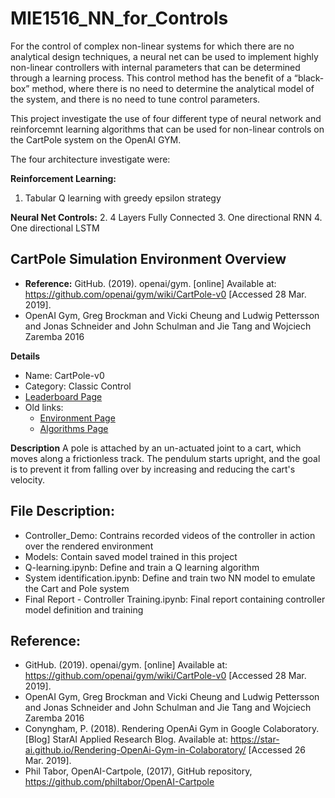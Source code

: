# MIE1516_NN_for_Controls

For the control of complex non-linear systems for which there are no analytical design techniques, a neural net can be used to implement highly non-linear controllers with internal parameters that can be determined through a learning process. This control method has the benefit of a “black-box” method, where there is no need to determine the analytical model of the system, and there is no need to tune control parameters.

This project investigate the use of four different type of neural network and reinforcemnt learning algorithms that can be used for non-linear controls on the CartPole system on the OpenAI GYM.

The four architecture investigate were:

**Reinforcement Learning:**
1. Tabular Q learning with greedy epsilon strategy 

**Neural Net Controls:**
2. 4 Layers Fully Connected 
3. One directional RNN
4. One directional LSTM 

## CartPole Simulation Environment Overview 
- **Reference:** GitHub. (2019). openai/gym. [online] Available at: https://github.com/openai/gym/wiki/CartPole-v0 [Accessed 28 Mar. 2019].
- OpenAI Gym, Greg Brockman and Vicki Cheung and Ludwig Pettersson and Jonas Schneider and John Schulman and Jie Tang and Wojciech Zaremba 2016 

**Details**
* Name: CartPole-v0  
* Category: Classic Control
* [Leaderboard Page](https://github.com/openai/gym/wiki/Leaderboard#cartpole-v0)
* Old links:
  * [Environment Page](https://gym.openai.com/envs/CartPole-v0)  
  * [Algorithms Page](https://gym.openai.com/algorithms?groups=classic_control)

**Description**
A pole is attached by an un-actuated joint to a cart, which moves along a frictionless track. The pendulum starts upright, and the goal is to prevent it from falling over by increasing and reducing the cart's velocity.

## File Description:

- Controller_Demo: Contrains recorded videos of the controller in action over the rendered environment
- Models: Contain saved model trained in this project
- Q-learning.ipynb: Define and train a Q learning algorithm
- System identification.ipynb: Define and train two NN model to emulate the Cart and Pole system
- Final Report - Controller Training.ipynb: Final report containing controller model definition and training

## Reference:
- GitHub. (2019). openai/gym. [online] Available at: https://github.com/openai/gym/wiki/CartPole-v0 [Accessed 28 Mar. 2019].
- OpenAI Gym, Greg Brockman and Vicki Cheung and Ludwig Pettersson and Jonas Schneider and John Schulman and Jie Tang and Wojciech Zaremba 2016 
- Conyngham, P. (2018). Rendering OpenAi Gym in Google Colaboratory. [Blog] StarAI Applied Research Blog. Available at: https://star-ai.github.io/Rendering-OpenAi-Gym-in-Colaboratory/ [Accessed 26 Mar. 2019].
-   Phil Tabor, OpenAI-Cartpole, (2017), GitHub repository, https://github.com/philtabor/OpenAI-Cartpole
